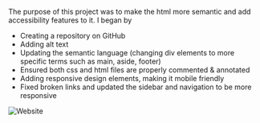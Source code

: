 The purpose of this project was to make the html more semantic and add accessibility features to it. I began by
- Creating a repository on GitHub
- Adding alt text
- Updating the semantic language (changing div elements to more specific terms such as main, aside, footer)
- Ensured both css and html files are properly commented & annotated
- Adding responsive design elements, making it mobile friendly
- Fixed broken links and updated the sidebar and navigation to be more responsive

![Website](https://github.com/szolton/01-challenge-week1/blob/aef44252d366ee402a75212ae7df5ce7aa0fe24d/assets/images/Screen%20Shot%202024-02-18%20at%206.14.03%20AM.png)
